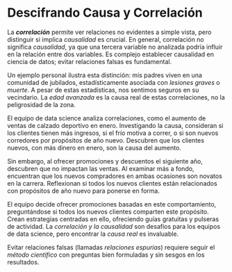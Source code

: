 # Descifrando Causa y Correlación

La ***correlación*** permite ver relaciones no evidentes a simple vista, pero distinguir si implica *causalidad* es crucial. En general, correlación no significa *causalidad*, ya que una tercera variable no analizada podría influir en la relación entre dos variables. Es complejo establecer causalidad en ciencia de datos; evitar relaciones falsas es fundamental.

Un ejemplo personal ilustra esta distinción: mis padres viven en una comunidad de jubilados, estadísticamente asociada con *lesiones graves* o *muerte*. A pesar de estas estadísticas, nos sentimos seguros en su vecindario. La *edad avanzada* es la causa real de estas correlaciones, no la peligrosidad de la zona.

El equipo de data science analiza correlaciones, como el aumento de ventas de calzado deportivo en enero. Investigando la causa, consideran si los clientes tienen más ingresos, si el frío motiva a correr, o si son nuevos corredores por propósitos de año nuevo. Descubren que los clientes nuevos, con más dinero en enero, son la causa del aumento.

Sin embargo, al ofrecer promociones y descuentos el siguiente año, descubren que no impactan las ventas. Al examinar más a fondo, encuentran que los nuevos compradores en ambas ocasiones son novatos en la carrera. Reflexionan si todos los nuevos clientes están relacionados con propósitos de año nuevo para ponerse en forma.

El equipo decide ofrecer promociones basadas en este comportamiento, preguntándose si todos los nuevos clientes comparten este propósito. Crean estrategias centradas en ello, ofreciendo guías gratuitas y pulseras de actividad. La *correlación y la causalidad* son desafíos para los equipos de data science, pero encontrar la *causa real* es invaluable. 

Evitar relaciones falsas (llamadas *relaciones espurias*) requiere seguir el *método científico* con preguntas bien formuladas y sin sesgos en los resultados.
